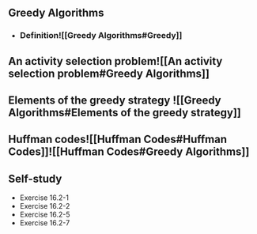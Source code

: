 ## Greedy Algorithms
  - ### Definition![[Greedy Algorithms#Greedy]]
## An activity selection problem![[An activity selection problem#Greedy Algorithms]]
## Elements of the greedy strategy ![[Greedy Algorithms#Elements of the greedy strategy]]
## Huffman codes![[Huffman Codes#Huffman Codes]]![[Huffman Codes#Greedy Algorithms]]
## Self-study
- Exercise 16.2-1
- Exercise 16.2-2
- Exercise 16.2-5
- Exercise 16.2-7